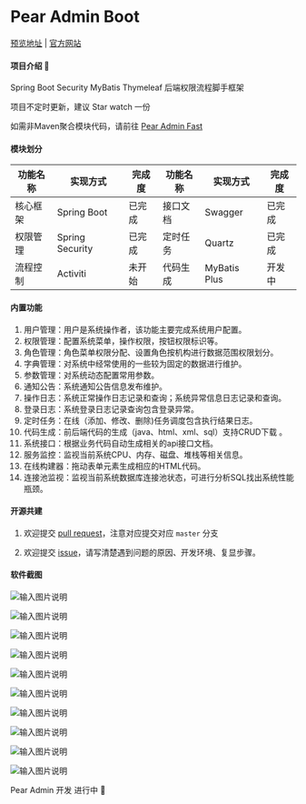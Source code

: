 # Pear Admin Boot

[预览地址](http://boot.pearadmin.com/#) |  [官方网站](http://www.pearadmin.com)

#### 项目介绍  :jack_o_lantern: 

Spring Boot Security MyBatis Thymeleaf 后端权限流程脚手框架

项目不定时更新，建议 Star watch 一份

如需非Maven聚合模块代码，请前往 [Pear Admin Fast](https://gitee.com/Jmysy/Pear-Admin-Fast)

#### 模块划分

|功能名称     |实现方式     |完成度     |功能名称     |实现方式     |完成度     |
| --- | --- | --- | --- | --- | --- |
|核心框架     |Spring Boot     |已完成     |接口文档     |Swagger     |已完成     |
|权限管理     |Spring Security     |已完成     |定时任务     |Quartz     |已完成     |
|流程控制     |Activiti     |未开始     |代码生成     |MyBatis Plus     |开发中     |

#### 内置功能

1.  用户管理：用户是系统操作者，该功能主要完成系统用户配置。
2.  权限管理：配置系统菜单，操作权限，按钮权限标识等。
3.  角色管理：角色菜单权限分配、设置角色按机构进行数据范围权限划分。
4.  字典管理：对系统中经常使用的一些较为固定的数据进行维护。
5.  参数管理：对系统动态配置常用参数。
6.  通知公告：系统通知公告信息发布维护。
7.  操作日志：系统正常操作日志记录和查询；系统异常信息日志记录和查询。
8. 登录日志：系统登录日志记录查询包含登录异常。
9. 定时任务：在线（添加、修改、删除)任务调度包含执行结果日志。
10. 代码生成：前后端代码的生成（java、html、xml、sql）支持CRUD下载 。
11. 系统接口：根据业务代码自动生成相关的api接口文档。
12. 服务监控：监视当前系统CPU、内存、磁盘、堆栈等相关信息。
13. 在线构建器：拖动表单元素生成相应的HTML代码。
14. 连接池监视：监视当前系统数据库连接池状态，可进行分析SQL找出系统性能瓶颈。

#### 开源共建

1. 欢迎提交 [pull request](https://gitee.com/Jmysy/Pear-Admin-Boot/pulls)，注意对应提交对应 `master` 分支

2. 欢迎提交 [issue](https://gitee.com/Jmysy/Pear-Admin-Boot/issues)，请写清楚遇到问题的原因、开发环境、复显步骤。

#### 软件截图

![输入图片说明](https://images.gitee.com/uploads/images/2020/0409/232343_75438e29_4835367.png "1DC_YSZ{{Z__FA_)D22ZV~K.png")

![输入图片说明](https://images.gitee.com/uploads/images/2020/0409/232400_fbeaaab5_4835367.png "FV{6]DVHU_]7@WAOX4O$(7Q.png")

![输入图片说明](https://images.gitee.com/uploads/images/2020/0409/232408_9bd7fff2_4835367.png "FH1)%5~7(Q8$@%69D0D20$5.png")

![输入图片说明](https://images.gitee.com/uploads/images/2020/0913/162014_9f59485b_4835367.png "文件管理.png")

![输入图片说明](https://images.gitee.com/uploads/images/2020/0409/232417_fd3a4c75_4835367.png "}_QW$N(7@_O]%(3U@ES~XGM.png")

![输入图片说明](https://images.gitee.com/uploads/images/2020/0912/000746_282ce497_4835367.png "QQ图片20200912000740.png")

![输入图片说明](https://images.gitee.com/uploads/images/2020/0409/232427_f20eecfd_4835367.png "_HYELQRSQ(B8]8BXK[0J}@T.png")

![输入图片说明](https://images.gitee.com/uploads/images/2020/0409/232438_4dbe9ace_4835367.png "9XFJLJMCRL@`945V{B04K~L.png")

![输入图片说明](https://images.gitee.com/uploads/images/2020/0409/232506_04c112d6_4835367.png "0Z`V9H`PUT4E_2282@KAB]K.png")

![输入图片说明](https://images.gitee.com/uploads/images/2020/0409/233500_61ecc41d_4835367.png "UGF{USQ1(YWCG(JMI[JG@FP.png")

Pear Admin 开发 进行中  :camel: 
